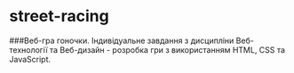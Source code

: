 # street-racing
###Веб-гра гоночки.
Індивідуальне завдання з дисципліни Веб-технології та Веб-дизайн - розробка гри з використанням HTML, CSS та JavaScript. 


